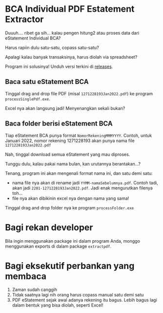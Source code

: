 # BCA Individual PDF Estatement Extractor

Duuuh.... ribet ga sih... kalau pengen hitung2 atau proses data dari eStatement Individual BCA?

Harus rapiin dulu satu-satu, copass satu-satu?

Apalagi kalau banyak transaksinya, harus diolah via spreadsheet?

Program ini solusinya! Unduh versi terkini di [releases](https://github.com/benedictjohannes/bca-pdfestatementindividual-extractor/releases/).

## Baca satu eStatement BCA

Tinggal drag and drop file PDF (misal `1271228193Jan2022.pdf`) ke program `processSinglePdf.exe`.

Excel nya akan langsung jadi! Menyenangkan sekali bukan?

## Baca folder berisi eStatement BCA

Tiap eStatement BCA punya format `NomorRekeningMMMYYYY`. Contoh, untuk Januari 2022, nomor rekening 1271228193 akan punya nama file `1271228193Jan2022.pdf`

Nah, tinggal download semua eStatement yang mau diproses.

Tunggu dulu, kalau pakai nama bulan, kan urutannya berantakan...?

Tenang, program ini akan mengenali format nama ini, dan satu demi satu:

-   nama file nya akan di rename jadi `YYMM-namaSebelumnya.pdf`. Contoh tadi, akan jadi `2201-1271228193Jan2022.pdf`. Jadi enak mengurutkan filenya toh...
-   file nya akan dibikinin excel nya dengan nama yang sama!

Tinggal drag and drop folder nya ke program `processFolder.exe`

# Bagi rekan developer

Bila ingin menggunakan package ini dalam program Anda, monggo menggunakan exports di dalam package `extractpdf`. 

# Bagi eksekutif perbankan yang membaca

1. Zaman sudah canggih
2. Tidak saatnya lagi nih orang harus copass manual satu demi satu
3. PDF eStatement sejak awal adanya rekening itu bagus. Lebih bagus lagi dalam bentuk yang bisa diolah, seperti Excel!
